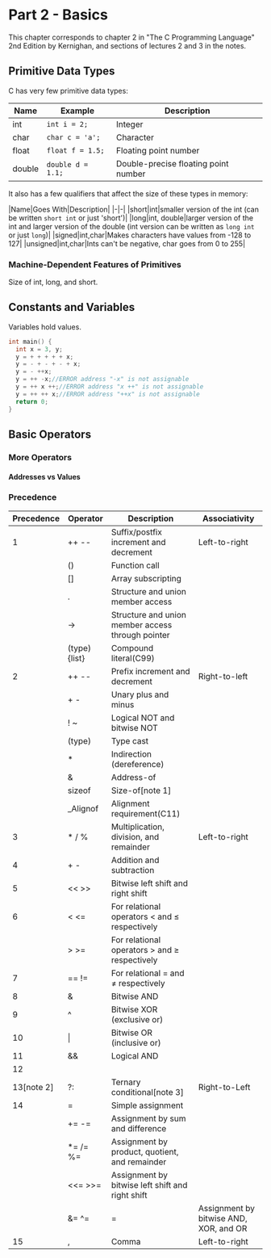 # Part 2 - Basics
This chapter corresponds to chapter 2 in "The C Programming Language" 2nd Edition by Kernighan, and sections of lectures 2 and 3 in the notes.

## Primitive Data Types
C has very few primitive data types:

|Name|Example|Description|
|-|-|-|
|int|`int i = 2;`|Integer|
|char|`char c = 'a';`|Character|
|float|`float f = 1.5;`|Floating point number|
|double|`double d = 1.1;`|Double-precise floating point number|

It also has a few qualifiers that affect the size of these types in memory:

|Name|Goes With|Description|
|-|-|
|short|int|smaller version of the int (can be written `short int` or just 'short')|
|long|int, double|larger version of the int and larger version of the double (int version can be written as `long int` or just `long`)|
|signed|int,char|Makes characters have values from -128 to 127|
|unsigned|int,char|Ints can't be negative, char goes from 0 to 255|


### Machine-Dependent Features of Primitives
Size of int, long, and short.

## Constants and Variables
Variables hold values.

```C
int main() {
  int x = 3, y;
  y = + + + + + x;
  y = - + - + - + x;
  y = - ++x;
  y = ++ -x;//ERROR address "-x" is not assignable
  y = ++ x ++;//ERROR address "x ++" is not assignable
  y = ++ ++ x;//ERROR address "++x" is not assignable
  return 0;
}
```

## Basic Operators



### More Operators

#### Addresses vs Values

### Precedence

|Precedence|Operator|Description|Associativity|
|-|-|-|-|
|1|++ --|Suffix/postfix increment and decrement|Left-to-right|
||()|Function call|
||[]|Array subscripting|
||.|Structure and union member access|
||->|Structure and union member access through pointer|
||(type){list}|Compound literal(C99)|
|2|++ --|Prefix increment and decrement|Right-to-left|
||+ -|Unary plus and minus|
||! ~|Logical NOT and bitwise NOT|
||(type)|Type cast|
||*|Indirection (dereference)|
||&|Address-of|
||sizeof|Size-of[note 1]|
||_Alignof|Alignment requirement(C11)|
|3|* / %|Multiplication, division, and remainder|Left-to-right|
|4|+ -|Addition and subtraction|
|5|<< >>|Bitwise left shift and right shift|
|6|< <=|For relational operators < and ≤ respectively|
||> >=|For relational operators > and ≥ respectively|
|7|== !=|For relational = and ≠ respectively|
|8|&|Bitwise AND|
|9|^|Bitwise XOR (exclusive or)|
|10|\||Bitwise OR (inclusive or)|
|11|&&|Logical AND|
|12||||Logical OR|
|13[note 2]|?:|Ternary conditional[note 3]|Right-to-Left|
|14|=|Simple assignment|
||+= -=|Assignment by sum and difference|
||*= /= %=|Assignment by product, quotient, and remainder|
||<<= >>=|Assignment by bitwise left shift and right shift|
||&= ^= |=|Assignment by bitwise AND, XOR, and OR|
|15|,|Comma|Left-to-right|
